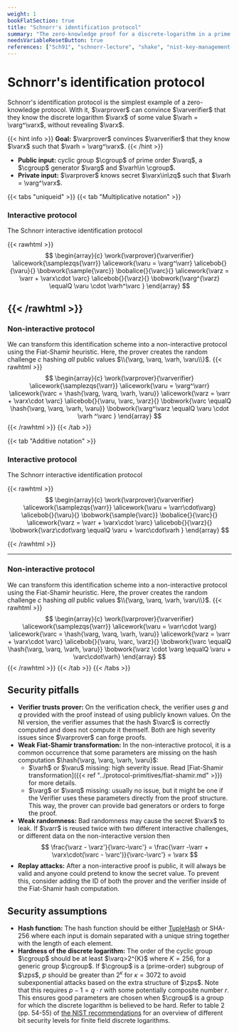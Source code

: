 ```yaml
---
weight: 1
bookFlatSection: true
title: "Schnorr's identification protocol"
summary: "The zero-knowledge proof for a discrete-logarithm in a prime modulo."
needsVariableResetButton: true
references: ["Sch91", "schnorr-lecture", "shake", "nist-key-management-1"]
---
```

# Schnorr's identification protocol
  Schnorr's identification protocol is the simplest example of a zero-knowledge protocol. With it,
  $\varprover$ can convince $\varverifier$ that they know the discrete logarithm $\varx$ of some value
  $\varh = \varg^\varx$, without revealing $\varx$.

{{< hint info >}}
**Goal:**
$\varprover$ convinces $\varverifier$ that they know $\varx$ such that $\varh = \varg^\varx$.
{{< /hint >}}

 * __Public input:__ cyclic group $\cgroup$ of prime order $\varq$, a $\cgroup$ generator $\varg$ and $\varh\in \cgroup$.
 * __Private input:__ $\varprover$ knows secret $\varx\in\zq$ such that $\varh = \varg^\varx$.


{{< tabs "uniqueid" >}}
{{< tab "Multiplicative notation" >}}
### Interactive protocol
The Schnorr interactive identification protocol

{{< rawhtml >}}
 $$
 \begin{array}{c}
 \work{\varprover}{\varverifier}
 \alicework{\samplezqs{\varr}}
 \alicework{\varu = \varg^\varr}
 \alicebob{}{\varu}{}
 \bobwork{\sample{\varc}}
 \bobalice{}{\varc}{}
 \alicework{\varz = \varr + \varx\cdot \varc}
 \alicebob{}{\varz}{}
 \bobwork{\varg^{\varz} \equalQ \varu \cdot \varh^\varc }
 \end{array}
 $$

{{< /rawhtml >}}
-----

### Non-interactive protocol
We can transform this identification scheme into a non-interactive protocol using the Fiat-Shamir heuristic. Here, the prover creates the random challenge $c$ hashing *all* public values $\\{\varg, \varq, \varh, \varu\\}$.
{{< rawhtml >}}
 $$
 \begin{array}{c}
 \work{\varprover}{\varverifier}
 \alicework{\samplezqs{\varr}}
 \alicework{\varu = \varg^\varr}
 \alicework{\varc = \hash{\varg, \varq, \varh, \varu}}
 \alicework{\varz = \varr + \varx\cdot \varc}
 \alicebob{}{\varu, \varc, \varz}{}
 \bobwork{\varc \equalQ \hash{\varg, \varq, \varh, \varu}}
 \bobwork{\varg^\varz \equalQ \varu \cdot \varh ^\varc }
 \end{array}
 $$
{{< /rawhtml >}}
{{< /tab >}}


{{< tab "Additive notation" >}}

### Interactive protocol
The Schnorr interactive identification protocol


{{< rawhtml >}}
 $$
 \begin{array}{c}
 \work{\varprover}{\varverifier}
 \alicework{\samplezqs{\varr}}
 \alicework{\varu = \varr\cdot\varg}
 \alicebob{}{\varu}{}
 \bobwork{\sample{\varc}}
 \bobalice{}{\varc}{}
 \alicework{\varz = \varr + \varx\cdot \varc}
 \alicebob{}{\varz}{}
 \bobwork{\varz\cdot\varg \equalQ \varu + \varc\cdot\varh }
 \end{array}
 $$



{{< /rawhtml >}}

-----

### Non-interactive protocol
We can transform this identification scheme into a non-interactive protocol using the Fiat-Shamir heuristic. Here, the prover creates the random challenge $c$ hashing *all* public values $\\{\varg, \varq, \varh, \varu\\}$.
{{< rawhtml >}}
 $$
 \begin{array}{c}
 \work{\varprover}{\varverifier}
 \alicework{\samplezqs{\varr}}
 \alicework{\varu = \varr\cdot \varg}
 \alicework{\varc = \hash{\varg, \varq, \varh, \varu}}
 \alicework{\varz = \varr + \varx\cdot \varc}
 \alicebob{}{\varu, \varc, \varz}{}
 \bobwork{\varc \equalQ \hash{\varg, \varq, \varh, \varu}}
 \bobwork{\varz \cdot \varg \equalQ \varu + \varc\cdot\varh}
 \end{array}
 $$
{{< /rawhtml >}}
{{< /tab >}}
{{< /tabs >}}



## Security pitfalls
 * __Verifier trusts prover:__ On the verification check, the verifier uses $g$ and $q$ provided with the proof instead of using publicly known values. On the NI version, the verifier assumes that the hash $\varc$ is correctly computed and does not compute it themself. Both are high severity issues since $\varprover$ can forge proofs.
 * __Weak Fiat-Shamir transformation:__ In the non-interactive protocol, it is a common occurrence that some parameters are missing on the hash computation $\hash{\varg, \varq, \varh, \varu}$:
   * $\varh$ or $\varu$ missing: high severity issue. Read [Fiat-Shamir transformation]({{< ref "../protocol-primitives/fiat-shamir.md" >}}) for more details.
   * $\varg$ or $\varq$ missing: usually no issue, but it might be one if the Verifier uses these parameters directly from the proof structure. This way, the prover can provide bad generators or orders to forge the proof.
 * __Weak randomness:__ Bad randomness may cause the secret $\varx$ to leak. If $\varr$ is reused twice with two different interactive challenges, or different data on the non-interactive version then
  $$ \frac{\varz - \varz'}{\varc-\varc'} = \frac{\varr -\varr + \varx\cdot(\varc - \varc')}{\varc-\varc'} = \varx  $$
 * __Replay attacks:__ After a non-interactive proof is public, it will always be valid and anyone could pretend to know the secret value. To prevent this, consider adding the ID of both the prover and the verifier inside of the Fiat-Shamir hash computation.


## Security assumptions
 * __Hash function:__ The hash function should be either [TupleHash](https://www.nist.gov/publications/sha-3-derived-functions-cshake-kmac-tuplehash-and-parallelhash) or SHA-256 where each input is domain separated with a unique string together with the length of each element.
 * __Hardness of the discrete logarithm:__ The order of the cyclic group $\cgroup$ should be at least $\varq>2^{K}$ where $K=256$, for a generic group $\cgroup$. If $\cgroup$ is a (prime-order) subgroup of $\zps$, $p$ should be greater than $2^{\kappa}$ for $\kappa=3072$ to avoid subexponential attacks based on the extra structure of $\zps$. Note that this requires $p - 1 = q\cdot r$ with some potentially composite number $r$. This ensures good parameters are chosen when $\cgroup$ is a group for which the discrete logarithm is believed to be hard. Refer to table 2 (pp. 54-55) of [the NIST recommendations](https://doi.org/10.6028/NIST.SP.800-57pt1r5) for an overview of different bit security levels for finite field discrete logarithms.

